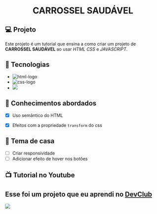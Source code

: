 <h1 align="center">
  CARROSSEL SAUDÁVEL
</h1>

## 💻 Projeto

Este projeto é um tutorial que ensina a como criar um projeto de **CARROSSEL SAUDÁVEL** ao usar _HTML_ _CSS_ e _JAVASCRIPT_.

## 🚀 Tecnologias

- <img src="https://img.shields.io/badge/HTML5-E34F26?style=for-the-badge&logo=html5&logoColor=white" alt="html-logo" />
- <img src="https://img.shields.io/badge/CSS3-1572B6?style=for-the-badge&logo=css3&logoColor=white" alt="css-logo" />
- <img src="https://img.shields.io/badge/JavaScript-F7DF1E?style=for-the-badge&logo=javascript&logoColor=black" />

## 📔 Conhecimentos abordados

- [x] Uso semântico do HTML
- [x] Efeitos com a propriedade `transform` do css


## 📝 Tema de casa

- [ ] Criar responsividade
- [ ] Adicionar efeito de hover nos botões

## 📺 Tutorial no Youtube
<h2>Esse foi um projeto que eu aprendi no <a href="https://rodolfomori.com.br/devclub">DevClub</a></h2>

<img src="https://github.com/DennisDev2911/CARROSEL-ALIMENTOS/blob/main/tutorial-smoothi-bowl/youtube-smoothi-bowl/assets/CARROSSEL%20SAUD%C3%81VEL.JPG?raw=true" />
